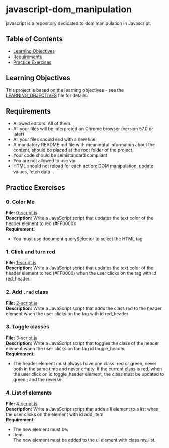 # javascript-dom_manipulation

javascript is a repository dedicated to dom manipulation in Javascript.

## Table of Contents

- [Learning Objectives](#learning-objectives)
- [Requirements](#requirements)
- [Practice Exercises](#practice-exercises)

## Learning Objectives

This project is based on the learning objectives - see the [LEARNING_OBJECTIVES](https://github.com/Goaty-yagi/holbertonschool-web_back_end/blob/main/javascript-dom_manipulation/LEARNING_OBJECTIVES.md) file for details.

## Requirements

- Allowed editors: All of them.
- All your files will be interpreted on Chrome browser (version 57.0 or later)
- All your files should end with a new line
- A mandatory README.md file with meaningful information about the content, should be placed at the root folder of the project.
- Your code should be semistandard compliant
- You are not allowed to use var
- HTML should not reload for each action: DOM manipulation, update values, fetch data…


## Practice Exercises

### 0. Color Me

**File:** [0-script.js](https://github.com/Goaty-yagi/holbertonschool-web_back_end/blob/main/javascript-dom_manipulation/0-script.js)<br>
**Description:** Write a JavaScript script that updates the text color of the header element to red (#FF0000):<br>
**Requirement:** <br>
- You must use document.querySelector to select the HTML tag.


### 1. Click and turn red

**File:** [1-script.js](https://github.com/Goaty-yagi/holbertonschool-web_back_end/blob/main/javascript-dom_manipulation/1-script.js)<br>
**Description:** Write a JavaScript script that updates the text color of the header element to red (#FF0000) when the user clicks on the tag with id red_header:<br>



### 2. Add `.red` class

**File:** [2-script.js](https://github.com/Goaty-yagi/holbertonschool-web_back_end/blob/main/javascript-dom_manipulation/2-script.js)<br>
**Description:** Write a JavaScript script that adds the class red to the header element when the user clicks on the tag with id red_header<br>



### 3. Toggle classes

**File:** [3-script.js](https://github.com/Goaty-yagi/holbertonschool-web_back_end/blob/main/javascript-dom_manipulation/3-script.js)<br>
**Description:** Write a JavaScript script that toggles the class of the header element when the user clicks on the tag id toggle_header<br>
**Requirement:** <br>
- The header element must always have one class: red or green, never both in the same time and never empty. If the current class is red, when the user click on id toggle_header element, the class must be updated to green ; and the reverse.


### 4. List of elements

**File:** [4-script.js](https://github.com/Goaty-yagi/holbertonschool-web_back_end/blob/main/javascript-dom_manipulation/4-script.js)<br>
**Description:** Write a JavaScript script that adds a li element to a list when the user clicks on the element with id add_item<br>
**Requirement:** <br>
- The new element must be: <li>Item</li> The new element must be added to the ul element with class my_list.




